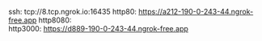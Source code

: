 ssh: tcp://8.tcp.ngrok.io:16435 
http80: https://a212-190-0-243-44.ngrok-free.app 
http8080:  
http3000: https://d889-190-0-243-44.ngrok-free.app 
